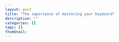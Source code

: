 ```yaml
---
layout: post
title: "The importance of mastering your keyboard"
description: ""
categories: []
tags: []
thumbnail: 
---
```

